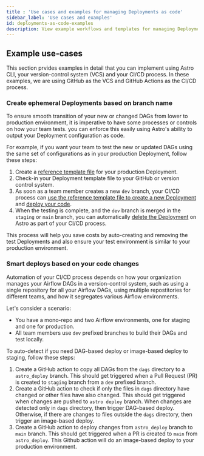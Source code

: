 ```yaml
---
title : 'Use cases and examples for managing Deployments as code'
sidebar_label: 'Use cases and examples'
id: deployments-as-code-examples
description: View example workflows and templates for managing Deployments as code.
---
```



## Example use-cases

This section prvides examples in detail that you can implement using Astro CLI, your version-control system (VCS) and your CI/CD process. In these examples, we are using GitHub as the VCS and GitHub Actions as the CI/CD process.

### Create ephemeral Deployments based on branch name

To ensure smooth transition of your new or changed DAGs from lower to production environment, it is imperative to have some processes or controls on how your team tests. you can enforce this easily using Astro's ability to output your Deployment configuration as code. 

For example, if you want your team to test the new or updated DAGs using the same set of configurations as in your production Deployment, follow these steps:

1. Create a [reference template file](#generate-a-deployment-template-file) for your production Deployment.
2. Check-in your Deployment template file to your GitHub or version control system.
3. As soon as a team member creates a new `dev` branch, your CI/CD process can [use the reference template file to create a new Deployment](#create-a-deployment-from-a-template-file) and [deploy your code](astro/deploy-code.md).
4. When the testing is complete, and the `dev` branch is merged in the `staging` or `main` branch, you can automatically [delete the Deployment](cli/astro-deployment-delete.md) on Astro as part of your CI/CD process.

This process will help you save costs by auto-creating and removing the test Deployments and also ensure your test environment is similar to your production environment.

### Smart deploys based on your code changes

Automation of your CI/CD process depends on how your organization manages your Airflow DAGs in a version-control system, such as using a single repository for all your Airflow DAGs, using multiple repostitories for different teams, and how it segregates various Airflow environments.

Let's consider a scenario:

- You have a mono-repo and two Airflow environments, one for staging and one for production. 
- All team members use `dev` prefixed branches to build their DAGs and test locally.

To auto-detect if you need DAG-based deploy or image-based deploy to staging, follow these steps:

1. Create a GitHub action to copy all DAGs from the `dags` directory to a `astro_deploy` branch. This should get triggered when a Pull Request (PR) is created to `staging` branch from a `dev` prefixed branch.
2. Create a GitHub action to check if only the files in `dags` directory have changed or other files have also changed. This should get triggered when changes are pushed to `astro deploy` branch. When changes are detected only in `dags` directory, then trigger DAG-based deploy. Otherwise, if there are changes to files outside the `dags` directory, then trigger an image-based deploy.
3. Create a GitHub action to deploy changes from `astro_deploy` branch to `main` branch. This should get triggered when a PR is created to `main` from `astro_deploy`. This Github action will do an image-based deploy to your production environment.